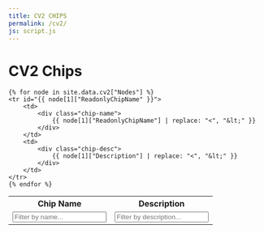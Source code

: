 ```yaml
---
title: CV2 CHIPS
permalink: /cv2/
js: script.js
---
```


# CV2 Chips

<script src="{{ site.baseurl }}/assets/js/script.js"></script>

<table>
    <tr>
        <th>Chip Name</th><th>Description</th>
    </tr>
    <tr>
        <td>
            <input class="form-control input-block input-sm" id="filter-name" name="filter-name" type="text" placeholder="Filter by name..."/>
        </td>
        <td>
            <input class="form-control input-block input-sm" id="filter-desc" type="text" placeholder="Filter by description..."/>
        </td>
    </tr>
    
    {% for node in site.data.cv2["Nodes"] %}
    <tr id="{{ node[1]["ReadonlyChipName" }}">
        <td>
            <div class="chip-name">
                {{ node[1]["ReadonlyChipName"] | replace: "<", "&lt;" }}
            </div>
        </td>
        <td>
            <div class="chip-desc">
                {{ node[1]["Description"] | replace: "<", "&lt;" }}
            </div>
        </td>
    </tr>
    {% endfor %}
</table>

